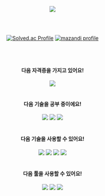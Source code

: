 
<div align="center"> 
<img src="https://capsule-render.vercel.app/api?type=venom&color=auto&height=300&section=header&text=Jun's%20Github&fontSize=90" /> 
</div>

<br><br>

<div align = 'center'>
  
  [![Solved.ac Profile](http://mazassumnida.wtf/api/generate_badge?boj=everjun2)](https://solved.ac/everjun2)
  [![mazandi profile](http://mazandi.herokuapp.com/api?handle=everjun2&theme=warm)](https://solved.ac/everjun2)

</div>

<br><br>

<div id = "main", align = center>

  #### 다음 자격증을 가지고 있어요!
<!-- sqld -->
  <img src="https://img.shields.io/badge/SQLD-3876F2?style=for-the-badge&logo=mysql&logoColor=white">
  
  #### <br>다음 기술을 공부 중이에요!
<!-- java, javascript 순 -->
  <img src="https://img.shields.io/badge/Java-6DB33F?style=for-the-badge&logo=openjdk&logoColor=white">
  <img src="https://img.shields.io/badge/Spring-6DB33F?style=for-the-badge&logo=spring&logoColor=white">
  <img src="https://img.shields.io/badge/Spring Boot-6DB33F?style=for-the-badge&logo=springboot&logoColor=white">

  #### <br>다음 기술을 사용할 수 있어요!
 <img src="https://img.shields.io/badge/C-F24E1E?style=for-the-badge&logo=c&logoColor=white">
 <img src = "https://img.shields.io/badge/HTML5-E34F26?style=for-the-badge&logo=html5&logoColor=white">
 <img src = "https://img.shields.io/badge/CSS3-1572B6?style=for-the-badge&logo=css3&logoColor=white">
 <img src = "https://img.shields.io/badge/JavaScript-F7DF1E?style=for-the-badge&logo=JavaScript&logoColor=white">
 
  #### <br>다음 툴을 사용할 수 있어요!
 <img src="https://img.shields.io/badge/VS code-007ACC?style=for-the-badge&logo=visualstudiocode&logoColor=white">
 <img src="https://img.shields.io/badge/Intelij-000000?style=for-the-badge&logo=intellijidea&logoColor=#000000"> 
 <img src="https://img.shields.io/badge/Figma-A259FF?style=for-the-badge&logo=figma&logoColor=white">


 </div>

 </div>
